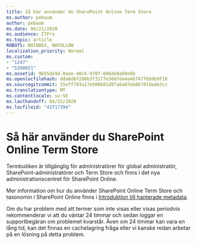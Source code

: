 ```yaml
---
title: Så här använder du SharePoint Online Term Store
ms.author: pebaum
author: pebaum
ms.date: 04/21/2020
ms.audience: ITPro
ms.topic: article
ROBOTS: NOINDEX, NOFOLLOW
localization_priority: Normal
ms.custom:
- "1247"
- "5200021"
ms.assetid: 9b55de94-8aee-40cb-970f-046de0a80e6b
ms.openlocfilehash: dda6d6f286b373177e36d7da4a46747f6b9b9f16
ms.sourcegitcommit: 55eff703a17e500681d8fa6a87eb067019ade3cc
ms.translationtype: MT
ms.contentlocale: sv-SE
ms.lasthandoff: 04/22/2020
ms.locfileid: "43717394"
---
```

# <a name="how-to-use-the-sharepoint-online-term-store"></a>Så här använder du SharePoint Online Term Store

Termbutiken är tillgänglig för administratörer för global administratör, SharePoint-administratörer och Term Store och finns i det nya administrationscentret för SharePoint Online.
  
Mer information om hur du använder SharePoint Online Term Store och taxonomin i SharePoint Online finns i [Introduktion till hanterade metadata](https://go.microsoft.com/fwlink/?linkid=2044674&amp;clcid=0x409).
  
Om du har problem med att termer som inte visas eller visas periodvis rekommenderar vi att du väntar 24 timmar och sedan loggar en supportbegäran om problemet kvarstår. Även om 24 timmar kan vara en lång tid, kan det finnas en cachelagring fråga eller vi kanske redan arbetar på en lösning på detta problem.
  